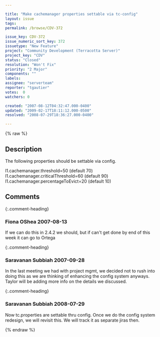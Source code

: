 ```yaml
---

title: "Make cachemanager properties settable via tc-config"
layout: issue
tags: 
permalink: /browse/CDV-372

issue_key: CDV-372
issue_numeric_sort_key: 372
issuetype: "New Feature"
project: "Community Development (Terracotta Server)"
project_key: "CDV"
status: "Closed"
resolution: "Won't Fix"
priority: "2 Major"
components: ""
labels: 
assignee: "serverteam"
reporter: "tgautier"
votes:  0
watchers: 0

created: "2007-08-12T04:32:47.000-0400"
updated: "2009-02-17T18:11:12.000-0500"
resolved: "2008-07-29T18:36:27.000-0400"

---
```




{% raw %}



## Description

<div markdown="1" class="description">

The following properties should be settable via config.

l1.cachemanager.threshold=50 (default 70) 
l1.cachemanager.criticalThreshold=60 (default 90) 
l1.cachemanager.percentageToEvict=20 (default 10) 



</div>

## Comments


{:.comment-heading}
### **Fiona OShea** <span class="date">2007-08-13</span>

<div markdown="1" class="comment">

If we can do this in 2.4.2 we should, but if can't get done by end of this week it can go to Ortega

</div>


{:.comment-heading}
### **Saravanan Subbiah** <span class="date">2007-09-28</span>

<div markdown="1" class="comment">

In the last meeting we had with project mgmt, we decided not to rush into doing this as we are thinking of enhancing the config system anyways. Taylor will be adding more info on the details we discussed.

</div>


{:.comment-heading}
### **Saravanan Subbiah** <span class="date">2008-07-29</span>

<div markdown="1" class="comment">

Now tc.properties are settable thru config. Once we do the config system redesign, we will revisit this. We will track it as separate jiras then.

</div>



{% endraw %}

